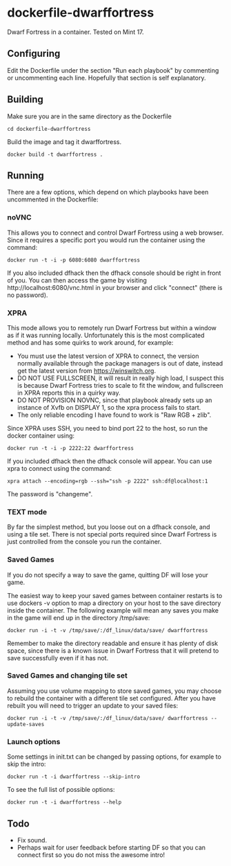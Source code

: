 dockerfile-dwarffortress
========================

Dwarf Fortress in a container. Tested on Mint 17.

Configuring
-----------

Edit the Dockerfile under the section "Run each playbook" by commenting or uncommenting each line. Hopefully that section is self explanatory.

Building
--------

Make sure you are in the same directory as the Dockerfile

    cd dockerfile-dwarffortress

Build the image and tag it dwarffortress.

    docker build -t dwarffortress .

Running
-------

There are a few options, which depend on which playbooks have been uncommented in the Dockerfile:

### noVNC ###

This allows you to connect and control Dwarf Fortress using a web browser. Since it requires a specific port you would run the container using the command:

    docker run -t -i -p 6080:6080 dwarffortress

If you also included dfhack then the dfhack console should be right in front of you. You can then access the game by visiting http://localhost:6080/vnc.html in your browser and click "connect" (there is no password).

### XPRA ###

This mode allows you to remotely run Dwarf Fortress but within a window as if it was running locally. Unfortunately this is the most complicated method and has some quirks to work around, for example:

* You must use the latest version of XPRA to connect, the version normally available through the package managers is out of date, instead get the latest version from https://winswitch.org.
* DO NOT USE FULLSCREEN, it will result in really high load, I suspect this is because Dwarf Fortress tries to scale to fit the window, and fullscreen in XPRA reports this in a quirky way.
* DO NOT PROVISION NOVNC, since that playbook already sets up an instance of Xvfb on DISPLAY 1, so the xpra process fails to start.
* The only reliable encoding I have found to work is "Raw RGB + zlib".

Since XPRA uses SSH, you need to bind port 22 to the host, so run the docker container using:

    docker run -t -i -p 2222:22 dwarffortress

If you included dfhack then the dfhack console will appear. You can use xpra to connect using the command:

    xpra attach --encoding=rgb --ssh="ssh -p 2222" ssh:df@localhost:1

The password is "changeme".

### TEXT mode ###

By far the simplest method, but you loose out on a dfhack console, and using a tile set. There is not special ports required since Dwarf Fortress is just controlled from the console you run the container.

### Saved Games ###

If you do not specify a way to save the game, quitting DF will lose your game.

The easiest way to keep your saved games between container restarts is to use dockers -v option to map a directory on your host to the save directory inside the container. The following example will mean any saves you make in the game will end up in the directory /tmp/save:

    docker run -i -t -v /tmp/save/:/df_linux/data/save/ dwarffortress

Remember to make the directory readable and ensure it has plenty of disk space, since there is a known issue in Dwarf Fortress that it will pretend to save successfully even if it has not.

### Saved Games and changing tile set ###

Assuming you use volume mapping to store saved games, you may choose to rebuild the container with a different tile set configured. After you have rebuilt you will need to trigger an update to your saved files:

    docker run -i -t -v /tmp/save/:/df_linux/data/save/ dwarffortress --update-saves

### Launch options ###

Some settings in init.txt can be changed by passing options, for example to skip the intro:

    docker run -t -i dwarffortress --skip-intro

To see the full list of possible options:

    docker run -t -i dwarffortress --help

Todo
----

* Fix sound.
* Perhaps wait for user feedback before starting DF so that you can connect first so you do not miss the awesome intro!